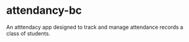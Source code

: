 # attendancy-bc
An atttendacy app designed to track and manage attendance records a class of students.
